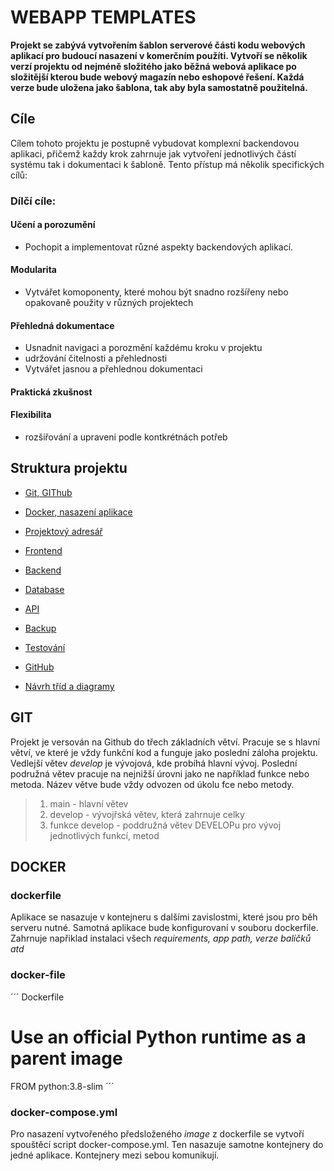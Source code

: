 # WEBAPP TEMPLATES

**Projekt se zabývá vytvořením šablon serverové části kodu webových aplikací pro budoucí nasazení v komerčním použíti. Vytvoří se několik verzí projektu od nejméně složitého jako běžná webová aplikace po složitější kterou bude webový magazín nebo eshopové řešení. Každá verze bude uložena jako šablona, tak aby byla samostatně použitelná.**

## Cíle

Cílem tohoto projektu je postupně vybudovat komplexní backendovou aplikaci, přičemž každy krok zahrnuje jak vytvoření jednotlivých částí systému tak i dokumentaci k šabloně. Tento přístup má několik specifických cílů:

### Dílčí cíle:

#### Učení a porozumění
- Pochopit a implementovat různé aspekty backendových aplikací.

#### Modularita
- Vytvářet komoponenty, které mohou být snadno rozšířeny nebo opakovaně použity v různých projektech

#### Přehledná dokumentace
- Usnadnit navigaci a porozmění každému kroku v projektu
- udržování čitelnosti a přehlednosti
- Vytvářet jasnou a přehlednou dokumentaci

#### Praktická zkušnost

#### Flexibilita
- rozšiřování a upraveni podle kontkrétnách potřeb

## Struktura projektu

- [Git, GIThub](#GIT)
- [Docker, nasazení aplikace ](#DOCKER)
- [Projektový adresář](Projektovy_adresar.md)
- [Frontend](#frontend)
- [Backend](#backend)
- [Database](#database)
- [API](#api)
- [Backup](#backup)
- [Testování](#testovani)

- [GitHub](#github)
- [Návrh tříd a diagramy](#navrh-trid-a-diagramy)

## GIT

Projekt je versován na Github do třech základních větví. Pracuje se s hlavní větví, ve které je vždy funkční kod a funguje jako poslední záloha projektu. Vedlejší větev *develop* je vývojová, kde probíhá hlavní vývoj. Poslední podružná větev pracuje na nejnižší úrovni jako ne například funkce nebo metoda. Název větve bude vždy odvozen od úkolu fce nebo metody.

> 1. main - hlavní větev
> 2. develop - vývojřská větev, která zahrnuje celky
> 3. funkce develop - poddružná větev DEVELOPu pro vývoj jednotlivých funkcí, metod


## DOCKER

### dockerfile
Aplikace se nasazuje v kontejneru s dalšími zavislostmi, které jsou pro běh serveru nutné. Samotná aplikace bude konfigurovaní v souboru dockerfile. Zahrnuje napřiklad instalaci všech *requirements, app path, verze balíčků atd*

### docker-file

´´´ Dockerfile
# Use an official Python runtime as a parent image
FROM python:3.8-slim
´´´

### docker-compose.yml
Pro nasazení vytvořeného předsloženého *image* z dockerfile se vytvoří spouštěcí script docker-compose.yml. Ten nasazuje samotne kontejnery do jedné aplikace. Kontejnery mezi sebou komunikují. 



